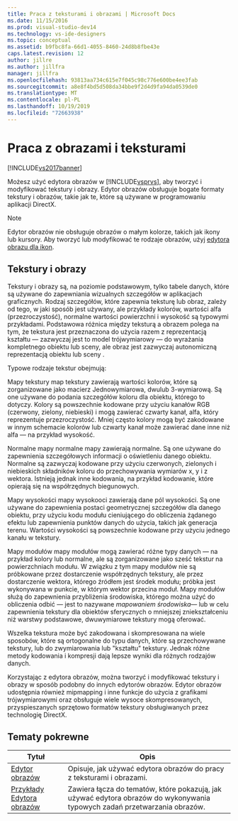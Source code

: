 ```yaml
---
title: Praca z teksturami i obrazami | Microsoft Docs
ms.date: 11/15/2016
ms.prod: visual-studio-dev14
ms.technology: vs-ide-designers
ms.topic: conceptual
ms.assetid: b9fbc8fa-66d1-4055-8460-24d8b8fbe43e
caps.latest.revision: 12
author: jillre
ms.author: jillfra
manager: jillfra
ms.openlocfilehash: 93813aa734c615e7f045c98c776e600be4ee3fab
ms.sourcegitcommit: a8e8f4bd5d508da34bbe9f2d4d9fa94da0539de0
ms.translationtype: MT
ms.contentlocale: pl-PL
ms.lasthandoff: 10/19/2019
ms.locfileid: "72663938"
---
```

# <a name="working-with-textures-and-images"></a>Praca z obrazami i teksturami
[!INCLUDE[vs2017banner](../includes/vs2017banner.md)]

Możesz użyć edytora obrazów w [!INCLUDE[vsprvs](../includes/vsprvs-md.md)], aby tworzyć i modyfikować tekstury i obrazy. Edytor obrazów obsługuje bogate formaty tekstury i obrazów, takie jak te, które są używane w programowaniu aplikacji DirectX.

> [!NOTE]
> Edytor obrazów nie obsługuje obrazów o małym kolorze, takich jak ikony lub kursory. Aby tworzyć lub modyfikować te rodzaje obrazów, użyj [edytora obrazu dla ikon](https://msdn.microsoft.com/library/586d2b8b-0348-4883-a85d-1ff0ddbf14dd).

## <a name="textures-and-images"></a>Tekstury i obrazy
 Tekstury i obrazy są, na poziomie podstawowym, tylko tabele danych, które są używane do zapewniania wizualnych szczegółów w aplikacjach graficznych. Rodzaj szczegółów, które zapewnia teksturę lub obraz, zależy od tego, w jaki sposób jest używany, ale przykłady kolorów, wartości alfa (przezroczystość), normalne wartości powierzchni i wysokość są typowymi przykładami. Podstawowa różnica między teksturą a obrazem polega na tym, że tekstura jest przeznaczona do użycia razem z reprezentacją kształtu — zazwyczaj jest to model trójwymiarowy — do wyrażania kompletnego obiektu lub sceny, ale obraz jest zazwyczaj autonomiczną reprezentacją obiektu lub sceny .

 Typowe rodzaje tekstur obejmują:

 Mapy tekstury map tekstury zawierają wartości kolorów, które są zorganizowane jako macierz Jednowymiarowa, dwulub 3-wymiarową. Są one używane do podania szczegółów koloru dla obiektu, którego to dotyczy. Kolory są powszechnie kodowane przy użyciu kanałów RGB (czerwony, zielony, niebieski) i mogą zawierać czwarty kanał, alfa, który reprezentuje przezroczystość. Mniej często kolory mogą być zakodowane w innym schemacie kolorów lub czwarty kanał może zawierać dane inne niż alfa — na przykład wysokość.

 Normalne mapy normalne mapy zawierają normalne. Są one używane do zapewnienia szczegółowych informacji o oświetleniu danego obiektu. Normalne są zazwyczaj kodowane przy użyciu czerwonych, zielonych i niebieskich składników koloru do przechowywania wymiarów x, y i z wektora. Istnieją jednak inne kodowania, na przykład kodowanie, które opierają się na współrzędnych biegunowych.

 Mapy wysokości mapy wysokooci zawierają dane pól wysokości. Są one używane do zapewnienia postaci geometrycznej szczegółów dla danego obiektu, przy użyciu kodu modułu cieniującego do obliczenia żądanego efektu lub zapewnienia punktów danych do użycia, takich jak generacja terenu. Wartości wysokości są powszechnie kodowane przy użyciu jednego kanału w tekstury.

 Mapy modułów mapy modułów mogą zawierać różne typy danych — na przykład kolory lub normalne, ale są zorganizowane jako sześć tekstur na powierzchniach modułu. W związku z tym mapy modułów nie są próbkowane przez dostarczenie współrzędnych tekstury, ale przez dostarczenie wektora, którego źródłem jest środek modułu; próbka jest wykonywana w punkcie, w którym wektor przecina moduł. Mapy modułów służą do zapewnienia przybliżenia środowiska, którego można użyć do obliczenia odbić — jest to nazywane *mapowaniem środowiska*— lub w celu zapewnienia tekstury dla obiektów sferycznych o mniejszej zniekształceniu niż warstwy podstawowe, dwuwymiarowe tekstury mogą oferować.

 Wszelka tekstura może być zakodowana i skompresowana na wiele sposobów, które są ortogonalne do typu danych, które są przechowywane tekstury, lub do zwymiarowania lub "kształtu" tekstury. Jednak różne metody kodowania i kompresji dają lepsze wyniki dla różnych rodzajów danych.

 Korzystając z edytora obrazów, można tworzyć i modyfikować tekstury i obrazy w sposób podobny do innych edytorów obrazów. Edytor obrazów udostępnia również mipmapping i inne funkcje do użycia z grafikami trójwymiarowymi oraz obsługuje wiele wysoce skompresowanych, przyspieszanych sprzętowo formatów tekstury obsługiwanych przez technologię DirectX.

## <a name="related-topics"></a>Tematy pokrewne

|Tytuł|Opis|
|-----------|-----------------|
|[Edytor obrazów](../designers/image-editor.md)|Opisuje, jak używać edytora obrazów do pracy z teksturami i obrazami.|
|[Przykłady Edytora obrazów](../designers/image-editor-examples.md)|Zawiera łącza do tematów, które pokazują, jak używać edytora obrazów do wykonywania typowych zadań przetwarzania obrazów.|
